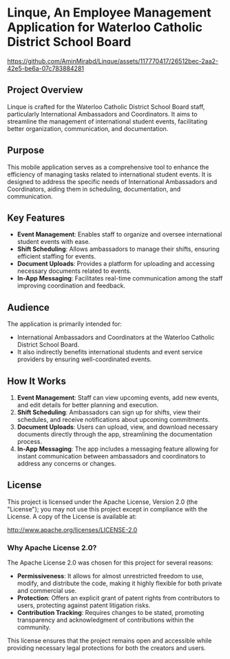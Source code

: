 # Linque, An Employee Management Application for Waterloo Catholic District School Board



https://github.com/AminMirabd/Linque/assets/117770417/26512bec-2aa2-42e5-be6a-07c783884281


## Project Overview

Linque is crafted for the Waterloo Catholic District School Board staff, particularly International Ambassadors and Coordinators. It aims to streamline the management of international student events, facilitating better organization, communication, and documentation.


## Purpose

This mobile application serves as a comprehensive tool to enhance the efficiency of managing tasks related to international student events. It is designed to address the specific needs of International Ambassadors and Coordinators, aiding them in scheduling, documentation, and communication.

## Key Features

- **Event Management**: Enables staff to organize and oversee international student events with ease.
- **Shift Scheduling**: Allows ambassadors to manage their shifts, ensuring efficient staffing for events.
- **Document Uploads**: Provides a platform for uploading and accessing necessary documents related to events.
- **In-App Messaging**: Facilitates real-time communication among the staff improving coordination and feedback.

## Audience

The application is primarily intended for:
- International Ambassadors and Coordinators at the Waterloo Catholic District School Board.
- It also indirectly benefits international students and event service providers by ensuring well-coordinated events.

## How It Works

1. **Event Management**: Staff can view upcoming events, add new events, and edit details for better planning and execution.
2. **Shift Scheduling**: Ambassadors can sign up for shifts, view their schedules, and receive notifications about upcoming commitments.
3. **Document Uploads**: Users can upload, view, and download necessary documents directly through the app, streamlining the documentation process.
4. **In-App Messaging**: The app includes a messaging feature allowing for instant communication between ambassadors and coordinators to address any concerns or changes.

## License

This project is licensed under the Apache License, Version 2.0 (the "License"); you may not use this project except in compliance with the License. A copy of the License is available at:

http://www.apache.org/licenses/LICENSE-2.0

### Why Apache License 2.0?

The Apache License 2.0 was chosen for this project for several reasons:

- **Permissiveness**: It allows for almost unrestricted freedom to use, modify, and distribute the code, making it highly flexible for both private and commercial use.
- **Protection**: Offers an explicit grant of patent rights from contributors to users, protecting against patent litigation risks.
- **Contribution Tracking**: Requires changes to be stated, promoting transparency and acknowledgment of contributions within the community.

This license ensures that the project remains open and accessible while providing necessary legal protections for both the creators and users.


